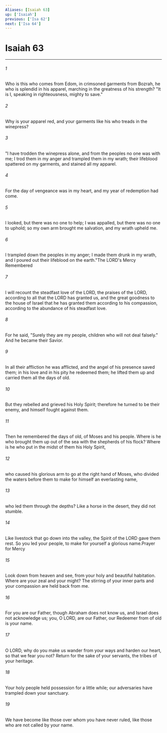 ```yaml
---
Aliases: [Isaiah 63]
up: ['Isaiah']
previous: ['Isa 62']
next: ['Isa 64']
---
```

# Isaiah 63
***



###### 1 
Who is this who comes from Edom, in crimsoned garments from Bozrah, he who is splendid in his apparel, marching in the greatness of his strength? "It is I, speaking in righteousness, mighty to save." 

###### 2 
Why is your apparel red, and your garments like his who treads in the winepress? 

###### 3 
"I have trodden the winepress alone, and from the peoples no one was with me; I trod them in my anger and trampled them in my wrath; their lifeblood spattered on my garments, and stained all my apparel. 

###### 4 
For the day of vengeance was in my heart, and my year of redemption had come. 

###### 5 
I looked, but there was no one to help; I was appalled, but there was no one to uphold; so my own arm brought me salvation, and my wrath upheld me. 

###### 6 
I trampled down the peoples in my anger; I made them drunk in my wrath, and I poured out their lifeblood on the earth."The LORD's Mercy Remembered 

###### 7 
I will recount the steadfast love of the LORD, the praises of the LORD, according to all that the LORD has granted us, and the great goodness to the house of Israel that he has granted them according to his compassion, according to the abundance of his steadfast love. 

###### 8 
For he said, "Surely they are my people, children who will not deal falsely." And he became their Savior. 

###### 9 
In all their affliction he was afflicted, and the angel of his presence saved them; in his love and in his pity he redeemed them; he lifted them up and carried them all the days of old. 

###### 10 
But they rebelled and grieved his Holy Spirit; therefore he turned to be their enemy, and himself fought against them. 

###### 11 
Then he remembered the days of old, of Moses and his people. Where is he who brought them up out of the sea with the shepherds of his flock? Where is he who put in the midst of them his Holy Spirit, 

###### 12 
who caused his glorious arm to go at the right hand of Moses, who divided the waters before them to make for himself an everlasting name, 

###### 13 
who led them through the depths? Like a horse in the desert, they did not stumble. 

###### 14 
Like livestock that go down into the valley, the Spirit of the LORD gave them rest. So you led your people, to make for yourself a glorious name.Prayer for Mercy 

###### 15 
Look down from heaven and see, from your holy and beautiful habitation. Where are your zeal and your might? The stirring of your inner parts and your compassion are held back from me. 

###### 16 
For you are our Father, though Abraham does not know us, and Israel does not acknowledge us; you, O LORD, are our Father, our Redeemer from of old is your name. 

###### 17 
O LORD, why do you make us wander from your ways and harden our heart, so that we fear you not? Return for the sake of your servants, the tribes of your heritage. 

###### 18 
Your holy people held possession for a little while; our adversaries have trampled down your sanctuary. 

###### 19 
We have become like those over whom you have never ruled, like those who are not called by your name.
